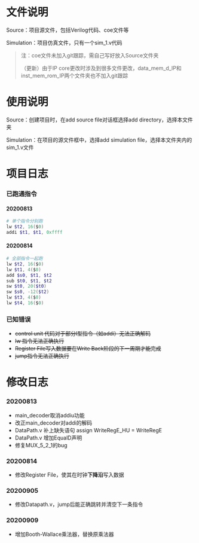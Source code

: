 # 文件说明

Source：项目源文件，包括Verilog代码、coe文件等

Simulation：项目仿真文件，只有一个sim_1.v代码

> 注：coe文件未加入git跟踪，需自己写好放入Source文件夹
>
> （更新）由于IP core更改时涉及到很多文件更改，data_mem_d_IP和inst_mem_rom_IP两个文件夹也不加入git跟踪

# 使用说明

Source：创建项目时，在add source file对话框选择add directory，选择本文件夹

Simulation：在项目的源文件框中，选择add simulation file，选择本文件夹内的sim_1.v文件

# 项目日志

### 已跑通指令

#### 20200813

```powershell
# 单个指令分别跑
lw $t2, 16($0)
addi $t1, $t1, 0xffff
```

#### 20200814

~~~powershell
# 全部指令一起跑
lw $t2, 16($0)
lw $t1, 4($0)
add $s0, $t1, $t2
sub $t0, $t1, $t2
sw $t0, 20($t0)
sw $s0, -12($t2)
lw $t3, 4($0)
lw $t4, 16($0)
~~~



### 已知错误

+ ~~control unit 代码对于部分I型指令（如addi）无法正确解码~~
+ ~~lw 指令无法正确执行~~
+ ~~Register File写入数据要在Write Back阶段的下一周期才能完成~~
+ ~~jump指令无法正确执行~~

# 修改日志

### 20200813

+ main_decoder取消addiu功能
+ 改正main_decoder对addi的解码
+ DataPath.v 补上缺失语句 assign WriteRegE_HU = WriteRegE
+ DataPath.v 增加EqualD声明
+ 修复MUX_5_2_1的bug

### 20200814

+ 修改Register File，使其在时钟**下降沿**写入数据

### 20200905

+ 修改Datapath.v，jump后能正确跳转并清空下一条指令

### 20200909

+ 增加Booth-Wallace乘法器，替换原乘法器